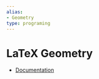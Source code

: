 ```yaml
---
alias:
- Geometry
type: programing
---
```

# LaTeX Geometry

-   [Documentation](http://www.texdoc.net/texmf-dist/doc/latex/geometry/geometry.pdf)
